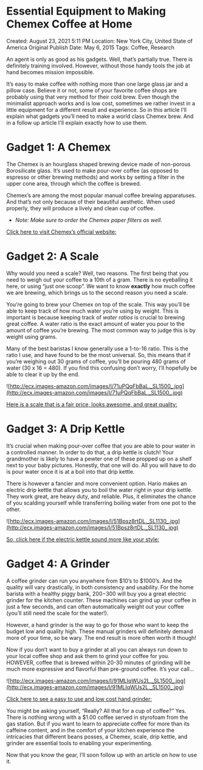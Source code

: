 # Essential Equipment to Making Chemex Coffee at Home

Created: August 23, 2021 5:11 PM
Location: New York City, United State of America
Original Publish Date: May 6, 2015
Tags: Coffee, Research

An agent is only as good as his gadgets. Well, that’s partially true. There is definitely training involved. However, without those handy tools the job at hand becomes mission impossible.

It’s easy to make coffee with nothing more than one large glass jar and a pillow case. Believe it or not, some of your favorite coffee shops are probably using that very method for their cold brew. Even though the minimalist approach works and is low cost, sometimes we rather invest in a little equipment for a different result and experience. So in this article I’ll explain what gadgets you’ll need to make a world class Chemex brew. And in a follow up article I'll explain exactly how to use them.

# **Gadget 1: A Chemex**

The Chemex is an hourglass shaped brewing device made of non-porous Borosilicate glass. It’s used to make pour-over coffee (as opposed to espresso or other brewing methods) and works by setting a filter in the upper cone area, through which the coffee is brewed.

Chemex’s are among the most popular manual coffee brewing apparatuses. And that’s not only because of their beautiful aesthetic. When used properly, they will produce a lively and clean cup of coffee.

- *Note: Make sure to order the Chemex paper filters as well.*

[Click here to visit Chemex’s official website:](http://www.chemexcoffeemaker.com/)

# **Gadget 2: A Scale**

Why would you need a scale? Well, two reasons. The first being that you need to weigh out your coffee to a 10th of a gram. There is no eyeballing it here, or using “just one scoop”. We want to know **exactly** how much coffee we are brewing, which brings us to the second reason you need a scale.

You’re going to brew your Chemex on top of the scale. This way you’ll be able to keep track of how much water you’re using by weight. This is important is because keeping track of *water ratios* is crucial to brewing great coffee. A water ratio is the exact amount of water you pour to the amount of coffee you’re brewing. The most common way to judge this is by weight using grams.

Many of the best baristas I know generally use a 1-to-16 ratio. This is the ratio I use, and have found to be the most universal. So, this means that if you’re weighing out 30 grams of coffee, you’ll be pouring 480 grams of water (30 x 16 = 480). If you find this confusing don’t worry, I’ll hopefully be able to clear it up by the end.

![http://ecx.images-amazon.com/images/I/71uPQqFbBaL._SL1500_.jpg](http://ecx.images-amazon.com/images/I/71uPQqFbBaL._SL1500_.jpg)

[Here is a scale that is a fair price, looks awesome, and great quality:](http://www.amazon.com/Hario-Coffee-Drip-Scale-Timer/dp/B009GPJMOU/ref=sr_1_1?ie=UTF8&qid=1430924504&sr=8-1&keywords=coffee+scale)

# **Gadget 3: A Drip Kettle**

It’s crucial when making pour-over coffee that you are able to pour water in a controlled manner. In order to do that, a drip kettle is clutch! Your grandmother is likely to have a pewter one of these propped up on a shelf next to your baby pictures. Honestly, that one will do. All you will have to do is pour water once it is at a boil into that drip kettle.

There is however a fancier and more convenient option. Hario makes an electric drip kettle that allows you to boil the water right in your drip kettle. They work great, are heavy duty, and reliable. Plus, it eliminates the chance of you scalding yourself while transferring boiling water from one pot to the other.

![http://ecx.images-amazon.com/images/I/51Bpsz8rtDL._SL1130_.jpg](http://ecx.images-amazon.com/images/I/51Bpsz8rtDL._SL1130_.jpg)

[So, click here if the electric kettle sound more like your style:](http://www.amazon.com/Hario-EVKB-80U-HSV-Electric-Kettle-Certification/dp/B003EEAPPY/ref=sr_1_3?ie=UTF8&qid=1430924826&sr=8-3&keywords=hario+drip+kettle)

# **Gadget 4: A Grinder**

A coffee grinder can run you anywhere from $10’s to $1000’s. And the quality will vary drastically, in both consistency and usability. For the home barista with a healthy piggy bank, $200-$300 will buy you a great electric grinder for the kitchen counter. These machines can grind up your coffee in just a few seconds, and can often automatically weight out your coffee (you’ll still need the scale for the water!).

However, a hand grinder is the way to go for those who want to keep the budget low and quality high. These manual grinders will definitely demand more of your time, so be wary. The end result is more often worth it though!

Now if you don’t want to buy a grinder at all you can always run down to your local coffee shop and ask them to grind your coffee for you. HOWEVER, coffee that is brewed within 20-30 minutes of grinding will be much more expressive and flavorful than pre-ground coffee. It’s your call…

![http://ecx.images-amazon.com/images/I/91MLIqWUs2L._SL1500_.jpg](http://ecx.images-amazon.com/images/I/91MLIqWUs2L._SL1500_.jpg)

[Click here to see a easy to use and low cost hand grinder:](http://www.amazon.com/Cozyna-Ceramic-Grinder-Portable-Stainless/dp/B00U7WRUNQ/ref=sr_1_4?ie=UTF8&qid=1430926594&sr=8-4&keywords=hand+grinder)

You might be asking yourself, “Really? All that for a cup of coffee?” Yes. There is nothing wrong with a $1.00 coffee served in styrofoam from the gas station. But if you want to learn to appreciate coffee for more than its caffeine content, and in the comfort of your kitchen experience the intricacies that different beans posses, a Chemex, scale, drip kettle, and grinder are essential tools to enabling your experimenting.

Now that you know the gear, I’ll soon follow up with an article on how to use it.